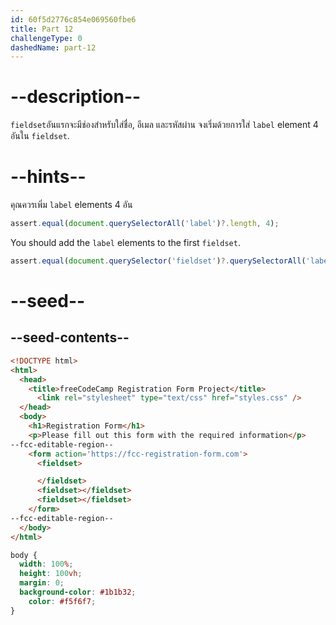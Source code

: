 ```yaml
---
id: 60f5d2776c854e069560fbe6
title: Part 12
challengeType: 0
dashedName: part-12
---
```


# --description--

`fieldset`อันแรกจะมีช่องสำหรับใส่ชื่อ, อีเมล และรหัสผ่าน
จงเริ่มด้วยการใส่ `label` element 4 อันใน `fieldset`.

# --hints--

คุณควรเพิ่ม `label` elements 4 อัน

```js
assert.equal(document.querySelectorAll('label')?.length, 4);
```

You should add the `label` elements to the first `fieldset`.

```js
assert.equal(document.querySelector('fieldset')?.querySelectorAll('label')?.length, 4);
```

# --seed--

## --seed-contents--

```html
<!DOCTYPE html>
<html>
  <head>
    <title>freeCodeCamp Registration Form Project</title>
	  <link rel="stylesheet" type="text/css" href="styles.css" />
  </head>
  <body>
    <h1>Registration Form</h1>
    <p>Please fill out this form with the required information</p>
--fcc-editable-region--
    <form action='https://fcc-registration-form.com'>
      <fieldset>

      </fieldset>
      <fieldset></fieldset>
      <fieldset></fieldset>
    </form>
--fcc-editable-region--
  </body>
</html>
```

```css
body {
  width: 100%;
  height: 100vh;
  margin: 0;
  background-color: #1b1b32;
	color: #f5f6f7;
}
```
